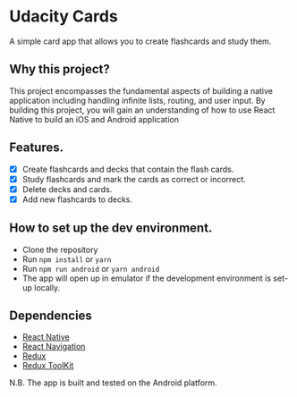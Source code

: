 # Udacity Cards

A simple card app that allows you to create flashcards and study them.

## Why this project?

This project encompasses the fundamental aspects of building a native application including handling infinite lists, routing, and user input. By building this project, you will gain an understanding of how to use React Native to build an iOS and Android application

## Features.

- [x] Create flashcards and decks that contain the flash cards.
- [x] Study flashcards and mark the cards as correct or incorrect.
- [x] Delete decks and cards.
- [x] Add new flashcards to decks.

## How to set up the dev environment.

- Clone the repository
- Run `npm install` or `yarn`
- Run `npm run android` or `yarn android`
- The app will open up in emulator if the development environment is set-up locally.

## Dependencies

- [React Native](https://facebook.github.io/react-native/)
- [React Navigation](https://reactnavigation.org/)
- [Redux](https://redux.js.org/)
- [Redux ToolKit](https://redux-toolkit.js.org/)

N.B. The app is built and tested on the Android platform.
